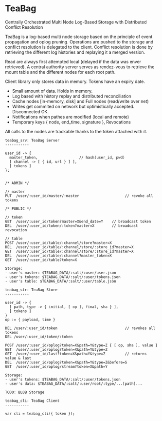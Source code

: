 TeaBag
======

Centrally Orchestrated Multi Node Log-Based Storage with Distributed Conflict 
Resolution

TeaBag is a log-based multi node storage based on the principle of event
propagation and oplog pruning. Operations are pushed to the storage and conflict
resolution is delegated to the client. Conflict resolution is done by retrieving
the different log histories and replaying it a merged version.

Read are always first attempted local (delayed if the data was enver retrieved).
A central authority server serves as rendez-vous to retrieve the mount table and
the different nodes for each root path. 

Client library only stores data in memory. Tokens have an expiry date.

- Small amount of data. Holds in memory.
- Log based with history replay and distributed reconciliation
- Cache nodes [in-memory, disk] and Full nodes (read/write over net)
- Writes get commited on network but optimistically accepted. Disconnected OK.
- Notifications when pathes are modified (local and remote)
- Temporary keys { node, end_time, signature }, Revocations

All calls to the nodes are trackable thanks to the token attached with it.

```
teabag_srv: TeaBag Server
-----------

user_id -> { 
  master_token,                   // hash(user_id, pwd)
  [ channel -> [ { id, url } ] ],     
  [ tokens ]
};


/* ADMIN */

// master
PUT  /user/:user_id/master/:master                     // revoke all tokens

/* PUBLIC */

// token
GET  /user/:user_id/token?master=X&end_date=Y    // broadcast token
DEL  /user/:user_id/token/:token?master=X        // broadcast revocation

// table
POST /user/:user_id/table/:channel/store?master=X 
DEL  /user/:user_id/table/:channel/store/:store_id?master=X
GET  /user/:user_id/table/:channel/store/:store_id?master=X
DEL  /user/:user_id/table/:channel?master_token=X
GET  /user/:user_id/table?token=X

Storage:
- user's master: $TEABAG_DATA/:salt/:user/user.json
- user's tokens: $TEABAG_DATA/:salt/:user/tokens.json
- user's table: $TEABAG_DATA/:salt/:user/table.json

```

```
teabag_str: TeaBag Store
-----------

user_id -> {
  [ path, type -> { initial, [ op ], final, sha } ],
  [ tokens ]
}
op := { payload, time }

DEL /user/:user_id/token                               // revokes all tokens
DEL /user/:user_id/token/:token

POST /user/:user_id/oplog?token=X&path=Y&type=Z { [ op, sha ], value }
GET  /user/:user_id/oplog?token=X&path=Y&type=Z
GET  /user/:user_id/last?token=X&path=Y&type=Z         // returns value & last
DEL  /user/:user_id/oplog?token=X&path=Y&type=Z&before=S
GET  /user/:user_id/oplog/stream?token=X&path=Y

Storage:
- user's tokens: $TEABAG_DATA/:salt/:user/tokens.json
- user's data: $TEABAG_DATA/:salt/:user/root/:type/...[path]...

TODO: BLOB Storage
```

```
teabag_cli: TeaBag Client
-----------

var cli = teabag_cli({ token });

```
